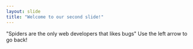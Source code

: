 ```yaml
---
layout: slide
title: "Welcome to our second slide!"
---
```

"Spiders are the only web developers that likes bugs"
Use the left arrow to go back!
